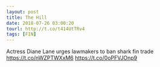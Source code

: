 ```yaml
---
layout: post
title: The Hill
date: 2018-07-26 03:00:20
tourl: http://t.co/t414UtTRv4
tags: [FIN]
---
```

Actress Diane Lane urges lawmakers to ban shark fin trade https://t.co/nWZPTWXxM6 https://t.co/0oPFVJOnp9
